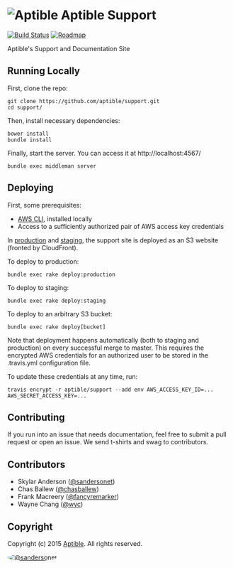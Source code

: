 # ![Aptible](http://aptible-media-assets-manual.s3.amazonaws.com/tiny-github-icon.png) Aptible Support

[![Build Status](https://travis-ci.org/aptible/support.png?branch=master)](https://travis-ci.org/aptible/support)
[![Roadmap](https://badge.waffle.io/aptible/support.svg?label=ready&title=roadmap)](http://waffle.io/aptible/support)

Aptible's Support and Documentation Site

## Running Locally

First, clone the repo:

    git clone https://github.com/aptible/support.git
    cd support/

Then, install necessary dependencies:

    bower install
    bundle install

Finally, start the server. You can access it at http://localhost:4567/

    bundle exec middleman server

## Deploying

First, some prerequisites:

* [AWS CLI](http://aws.amazon.com/cli/), installed locally
* Access to a sufficiently authorized pair of AWS access key credentials

In [production](https://support.aptible.com) and [staging](https://support.aptible-staging.com), the support site is deployed as an S3 website (fronted by CloudFront).

To deploy to production:

    bundle exec rake deploy:production

To deploy to staging:

    bundle exec rake deploy:staging

To deploy to an arbitrary S3 bucket:

    bundle exec rake deploy[bucket]

Note that deployment happens automatically (both to staging and production) on every successful merge to master. This requires the encrypted AWS credentials for an authorized user to be stored in the .travis.yml configuration file.

To update these credentials at any time, run:

    travis encrypt -r aptible/support --add env AWS_ACCESS_KEY_ID=... AWS_SECRET_ACCESS_KEY=...

## Contributing

If you run into an issue that needs documentation, feel free to submit a pull request or open an issue. We send t-shirts and swag to contributors.

## Contributors

* Skylar Anderson ([@sandersonet](https://github.com/sandersonet))
* Chas Ballew ([@chasballew](https://github.com/chasballew))
* Frank Macreery ([@fancyremarker](https://github.com/fancyremarker))
* Wayne Chang ([@wyc](https://github.com/wyc))

## Copyright

Copyright (c) 2015 [Aptible](https://www.aptible.com). All rights reserved.

[<img src="https://s.gravatar.com/avatar/9b58236204e844e3181e43e05ddb0809?s=60" style="border-radius: 50%;" alt="@sandersonet" />](https://github.com/sandersonet)
